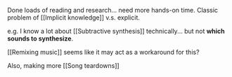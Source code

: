 Done loads of reading and research... need more hands-on time. Classic problem of [[Implicit knowledge]] v.s. explicit.

e.g. I know a lot about [[Subtractive synthesis]] technically... but not **which sounds to synthesize**. 

[[Remixing music]] seems like it may act as a workaround for this?

Also, making more [[Song teardowns]] 